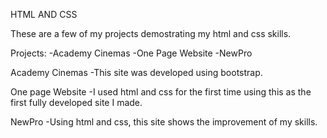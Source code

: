 HTML AND CSS

These are a few of my projects demostrating my html and css skills.

Projects:
  -Academy Cinemas
  -One Page Website
  -NewPro
  
Academy Cinemas
  -This site was developed using bootstrap. 
  
One page Website 
  -I used html and css for the first time using this as the first fully developed site I made.
  
NewPro
  -Using html and css, this site shows the improvement of my skills.
